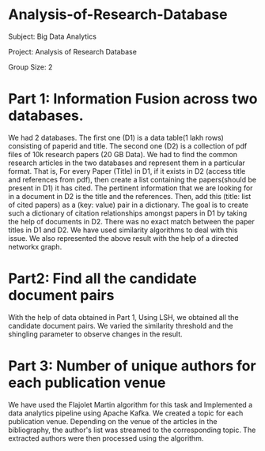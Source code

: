 # Analysis-of-Research-Database
Subject: Big Data Analytics 	

Project: Analysis of Research Database

Group Size: 2

# Part 1: Information Fusion across two databases. 
We had 2 databases. The first one (D1) is a data table(1 lakh rows) consisting of paperid and title. The second one (D2) is a collection of pdf files of 10k research papers (20 GB Data). We had to find the common research articles in the two databases and represent them in a particular format. That is, For every Paper (Title) in D1, if it exists in D2 (access title and references from pdf), then create a list containing the papers(should be present in D1) it has cited. The pertinent information that we are looking for in a document in D2 is the title and the references. Then, add this (title: list of cited papers) as a (key: value) pair in a dictionary. The goal is to create such a dictionary of citation relationships amongst papers in D1 by taking the help of documents in D2. There was no exact match between the paper titles in D1 and D2. We have used similarity algorithms to deal with this issue. We also represented the above result with the help of a directed networkx graph. 

# Part2: Find all the candidate document pairs
With the help of data obtained in Part 1, Using LSH, we obtained all the candidate document pairs. We varied the similarity threshold and the shingling parameter to observe changes in the result.

# Part 3: Number of unique authors for each publication venue
We have used the Flajolet Martin algorithm for this task and Implemented a data analytics pipeline using Apache Kafka. We created a topic for each publication venue. Depending on the venue of the articles in the bibliography, the author's list was streamed to the corresponding topic. The extracted authors were then processed using the algorithm.







